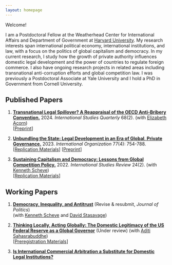 ```yaml
---
layout: homepage
---
```


Welcome!

I am a Postdoctoral Fellow at the Weatherhead Center for International Affairs and Department of Government at [Harvard University](https://www.gov.harvard.edu/). My research interests span international political economy, international institutions, and law, with a focus on the politics of global capitalism and democracy. In my current research, I study how the growth of private authority influences domestic legal development and the power of countries to regulate foreign commerce. I also have ongoing research projects in related areas including transnational anti-corruption efforts and global competition law. I was previously a Postdoctoral Associate at Yale University and I hold a PhD in Government from Cornell University.



## Published Papers

1. **[Transnational Legal Spillover? A Reappraisal of the OECD Anti-Bribery Convention.](https://doi.org/10.1093/isq/sqae071)** 2024. *International Studies Quarterly* 68(2).
(with [Elizabeth Acorn](http://www.elizabethacorn.com)) <br> [[Preprint](/assets/papers/Acorn_Allen_2023_Spillover.pdf)]

2. **[Unbundling the State: Legal Development in an Era of Global, Private Governance.](https://doi.org/10.1017/S0020818323000218)** 2023. *International Organization* 77(4): 754-788. <br> [[Replication Materials](https://doi.org/10.7910/DVN/GSVW3C)] [[Preprint](/assets/papers/MAllen-unbundling-20230911.pdf)] 

3. **[Sustaining Capitalism and Democracy: Lessons from Global Competition Policy.](https://doi.org/10.1093/isr/viac018)** 2022. *International Studies Review* 24(2). (with [Kenneth Scheve](https://scheve-research.org/)) <br> [[Replication Materials](https://doi.org/10.7910/DVN/QCLWEM)] 

## Working Papers

1. **[Democracy, Inequality, and Antitrust](https://papers.ssrn.com/sol3/papers.cfm?abstract_id=4358176)** (Revise & resubmit, *Journal of Politics*) <br>
(with [Kenneth Scheve](https://scheve-research.org/) and [David Stasavage](https://stasavage.com/))

2. **[Thinking Locally, Acting Globally: The Domestic Legitimacy of the US Federal Reserve as a Global Governor](/assets/papers/fed-survey-20240215.pdf)** (Under review) (with [Aditi Sahasrabuddhe](https://aditisahasrabuddhe.com)) <br> [[Preregistration Materials](https://osf.io/axq5c/)]

3. **[Is International Commercial Arbitration a Substitute for Domestic Legal Institutions?](/assets/papers/MAllen-icasub-20220927.pdf)**



